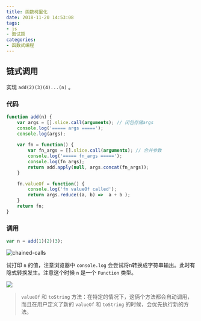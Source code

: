 ```yaml
---
title: 函数柯里化
date: 2018-11-20 14:53:08
tags:
- js
- 面试题
categories:
- 函数式编程
---
```


## 链式调用

实现 `add(2)(3)(4)...(n)` 。

### 代码

```javascript
function add(n) {
    var args = [].slice.call(arguments); // 闭包存储args
    console.log('===== args =====');
    console.log(args);
    
    var fn = function() {
        var fn_args = [].slice.call(arguments); // 合并参数
        console.log('===== fn_args =====');
        console.log(fn_args);
        return add.apply(null, args.concat(fn_args));
    }

    fn.valueOf = function() {
        console.log('fn valueOf called');
        return args.reduce((a, b) =>  a + b );
    }
    return fn;
}
```

### 调用

```javascript
var n = add(1)(2)(3);
```

![chained-calls](img1.png)

试打印 `n` 的值，注意浏览器中 `console.log` 会尝试将n转换成字符串输出。此时有隐式转换发生。注意这个时候 `n` 是一个 `Function` 类型。

![](img2.png)

> `valueOf` 和 `toString` 方法：在特定的情况下，这俩个方法都会自动调用，而且在用户定义了新的 `valueOf` 和 `toString` 的时候，会优先执行新的方法。